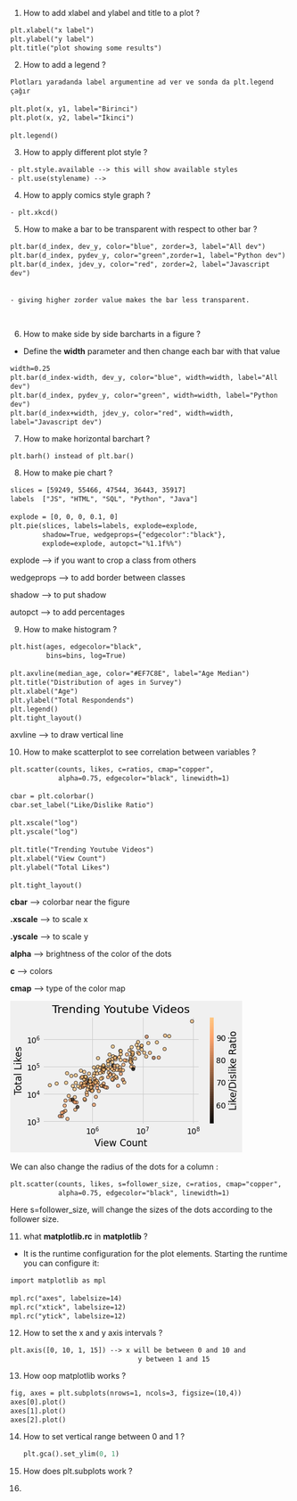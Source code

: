1. How to add xlabel and ylabel and title to a plot ?

```
plt.xlabel("x label")
plt.ylabel("y label")
plt.title("plot showing some results")
```

2. How to add a legend ?

```
Plotları yaradanda label argumentine ad ver ve sonda da plt.legend çağır

plt.plot(x, y1, label="Birinci")
plt.plot(x, y2, label="İkinci")

plt.legend()
```

3. How to apply different plot style ?

```
- plt.style.available --> this will show available styles
- plt.use(stylename) -->
```

4. How to apply comics style graph ?

```
- plt.xkcd()
```

5. How to make a bar to be transparent with respect to other bar ?

```
plt.bar(d_index, dev_y, color="blue", zorder=3, label="All dev")
plt.bar(d_index, pydev_y, color="green",zorder=1, label="Python dev")
plt.bar(d_index, jdev_y, color="red", zorder=2, label="Javascript dev")


- giving higher zorder value makes the bar less transparent. 
```

<img title="" src="file:///home/haziyevv/Documents/mynotes/figures/bars_zorder.png" alt="" width="377">

6. How to make side by side barcharts in a figure ? 
- Define the **width** parameter and then change each bar with that value

```
width=0.25
plt.bar(d_index-width, dev_y, color="blue", width=width, label="All dev")
plt.bar(d_index, pydev_y, color="green", width=width, label="Python dev")
plt.bar(d_index+width, jdev_y, color="red", width=width, label="Javascript dev")
```

7. How to make horizontal barchart ?

```
plt.barh() instead of plt.bar()
```

8. How to make pie chart ?

```
slices = [59249, 55466, 47544, 36443, 35917]
labels  ["JS", "HTML", "SQL", "Python", "Java"]

explode = [0, 0, 0, 0.1, 0]
plt.pie(slices, labels=labels, explode=explode,
        shadow=True, wedgeprops={"edgecolor":"black"}, 
        explode=explode, autopct="%1.1f%%")
```

explode --> if you want to crop a class from others

wedgeprops --> to add border between classes

shadow --> to put shadow

autopct --> to add percentages

9. How to make histogram ?

```
plt.hist(ages, edgecolor="black", 
         bins=bins, log=True)

plt.axvline(median_age, color="#EF7C8E", label="Age Median")
plt.title("Distribution of ages in Survey")
plt.xlabel("Age")
plt.ylabel("Total Respondends")
plt.legend()
plt.tight_layout()
```

axvline --> to draw vertical line

10. How to make scatterplot to see correlation between variables ? 

```
plt.scatter(counts, likes, c=ratios, cmap="copper",
            alpha=0.75, edgecolor="black", linewidth=1)

cbar = plt.colorbar()
cbar.set_label("Like/Dislike Ratio")

plt.xscale("log")
plt.yscale("log")

plt.title("Trending Youtube Videos")
plt.xlabel("View Count")
plt.ylabel("Total Likes")

plt.tight_layout()
```

**cbar** --> colorbar near the figure

**.xscale** --> to scale x

**.yscale** --> to scale y

**alpha** --> brightness of the color of the dots

**c** --> colors

**cmap** --> type of the color map

<img title="" src="figures/scatter.png" alt="">

We can also change the radius of the dots for a column :

```
plt.scatter(counts, likes, s=follower_size, c=ratios, cmap="copper",
            alpha=0.75, edgecolor="black", linewidth=1)
```

Here s=follower\_size, will change the sizes of the dots according to the follower size.





11. what **matplotlib.rc** in **matplotlib** ?
* It is the runtime configuration for the plot elements. Starting the runtime you can configure it:

```
import matplotlib as mpl

mpl.rc("axes", labelsize=14)
mpl.rc("xtick", labelsize=12)
mpl.rc("ytick", labelsize=12)
```

12. How to set the x and y axis intervals ?

```
plt.axis([0, 10, 1, 15]) --> x will be between 0 and 10 and 
                                y between 1 and 15 
```

13. How oop matplotlib works ?

```
fig, axes = plt.subplots(nrows=1, ncols=3, figsize=(10,4))
axes[0].plot()
axes[1].plot()
axes[2].plot()
```

14. How to set vertical range between 0 and 1 ?

    ```python
    plt.gca().set_ylim(0, 1)
    ```

15. How does plt.subplots work ?

16. 
